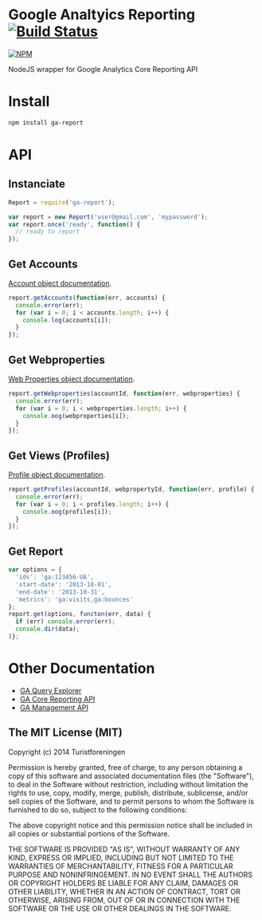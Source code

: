Google Analtyics Reporting [![Build Status](https://drone.io/github.com/Turistforeningen/node-ga-report/status.png)](https://drone.io/github.com/Turistforeningen/node-ga-report/latest)
==========================

[![NPM](https://nodei.co/npm/ga-report.png)](https://nodei.co/npm/ga-report/)

NodeJS wrapper for Google Analytics Core Reporting API

# Install

```bash
npm install ga-report
```

# API

## Instanciate

```javascript
Report = require('ga-report');

var report = new Report('user@gmail.com', 'mypassword');
var report.once('ready', function() {
  // ready to report
});
```

## Get Accounts

[Account object documentation](https://developers.google.com/analytics/devguides/config/mgmt/v3/mgmtReference/management/accounts).

```javascript
report.getAccounts(function(err, accounts) {
  console.error(err);
  for (var i = 0; i < accounts.length; i++) {
    console.log(accounts[i]);
  }
});
```

## Get Webproperties

[Web Properties object documentation](https://developers.google.com/analytics/devguides/config/mgmt/v3/mgmtReference/management/webproperties).

```javascript
report.getWebproperties(accountId, function(err, webproperties) {
  console.error(err);
  for (var i = 0; i < webproperties.length; i++) {
    console.oog(webproperties[i]);
  }
});
```

## Get Views (Profiles)

[Profile object documentation](https://developers.google.com/analytics/devguides/config/mgmt/v3/mgmtReference/management/profiles).

```javascript
report.getProfiles(accountId, webpropertyId, function(err, profile) {
  console.error(err);
  for (var i = 0; i < profiles.length; i++) {
    console.oog(profiles[i]);
  }
});
```

## Get Report

```javascript
var options = {
  'ids': 'ga:123456-UA',
  'start-date': '2013-10-01',
  'end-date': '2013-10-31',
  'metrics': 'ga:visits,ga:bounces'
};
report.get(options, functon(err, data) {
  if (err) console.error(err);
  console.dir(data);
)};
```

# Other Documentation

 * [GA Query Explorer](http://ga-dev-tools.appspot.com/explorer/)
 * [GA Core Reporting API](https://developers.google.com/analytics/devguides/reporting/core/v3/reference)
 * [GA Management API](https://developers.google.com/analytics/devguides/config/mgmt/v3/mgmtReference/)


## The MIT License (MIT)

Copyright (c) 2014 Turistforeningen

Permission is hereby granted, free of charge, to any person obtaining a copy of
this software and associated documentation files (the "Software"), to deal in
the Software without restriction, including without limitation the rights to
use, copy, modify, merge, publish, distribute, sublicense, and/or sell copies of
the Software, and to permit persons to whom the Software is furnished to do so,
subject to the following conditions:

The above copyright notice and this permission notice shall be included in all
copies or substantial portions of the Software.

THE SOFTWARE IS PROVIDED "AS IS", WITHOUT WARRANTY OF ANY KIND, EXPRESS OR
IMPLIED, INCLUDING BUT NOT LIMITED TO THE WARRANTIES OF MERCHANTABILITY, FITNESS
FOR A PARTICULAR PURPOSE AND NONINFRINGEMENT. IN NO EVENT SHALL THE AUTHORS OR
COPYRIGHT HOLDERS BE LIABLE FOR ANY CLAIM, DAMAGES OR OTHER LIABILITY, WHETHER
IN AN ACTION OF CONTRACT, TORT OR OTHERWISE, ARISING FROM, OUT OF OR IN
CONNECTION WITH THE SOFTWARE OR THE USE OR OTHER DEALINGS IN THE SOFTWARE.

